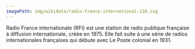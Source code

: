 ```yaml
---
imagePath: img/wikidata/radio-france-international-138.svg
---
```


Radio France internationale (RFI) est une station de radio publique française à diffusion internationale, créée en 1975.
Elle fait suite à une série de radios internationales françaises qui débute avec Le Poste colonial en 1931.
